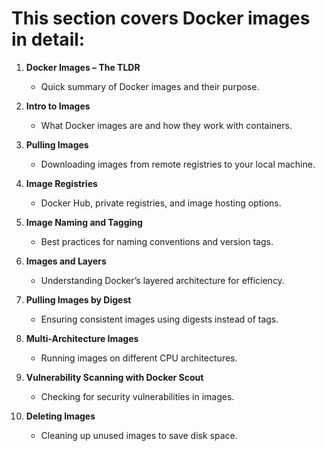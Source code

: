 # **This section covers Docker images in detail:**

1. **Docker Images – The TLDR**

   * Quick summary of Docker images and their purpose.

2. **Intro to Images**

   * What Docker images are and how they work with containers.

3. **Pulling Images**

   * Downloading images from remote registries to your local machine.

4. **Image Registries**

   * Docker Hub, private registries, and image hosting options.

5. **Image Naming and Tagging**

   * Best practices for naming conventions and version tags.

6. **Images and Layers**

   * Understanding Docker’s layered architecture for efficiency.

7. **Pulling Images by Digest**

   * Ensuring consistent images using digests instead of tags.

8. **Multi-Architecture Images**

   * Running images on different CPU architectures.

9. **Vulnerability Scanning with Docker Scout**

   * Checking for security vulnerabilities in images.

10. **Deleting Images**

    * Cleaning up unused images to save disk space.
